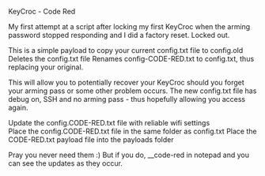 KeyCroc - Code Red

My first attempt at a script after locking my first KeyCroc when the arming password stopped responding and I did a factory reset. Locked out.

This is a simple payload to copy your current config.txt file to config.old
Deletes the config.txt file
Renames config-CODE-RED.txt to config.txt, thus replacing your original.

This will allow you to potentially recover your KeyCroc should you forget your arming pass or some other problem occurs.
The new config.txt file has debug on, SSH and no arming pass - thus hopefully allowing you access again.

Update the config.CODE-RED.txt file with reliable wifi settings  
Place the config.CODE-RED.txt file in the same folder as config.txt
Place the CODE-RED.txt payload file into the payloads folder

Pray you never need them :)
But if you do, __code-red in notepad and you can see the updates as they occur.

